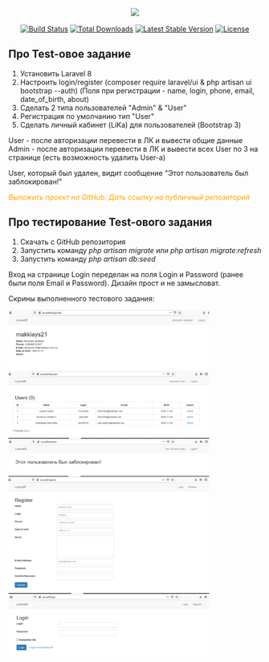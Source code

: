 <p align="center"><a href="https://laravel.com" target="_blank"><img src="https://raw.githubusercontent.com/laravel/art/master/logo-lockup/5%20SVG/2%20CMYK/1%20Full%20Color/laravel-logolockup-cmyk-red.svg" width="400"></a></p>

<p align="center">
<a href="https://travis-ci.org/laravel/framework"><img src="https://travis-ci.org/laravel/framework.svg" alt="Build Status"></a>
<a href="https://packagist.org/packages/laravel/framework"><img src="https://poser.pugx.org/laravel/framework/d/total.svg" alt="Total Downloads"></a>
<a href="https://packagist.org/packages/laravel/framework"><img src="https://poser.pugx.org/laravel/framework/v/stable.svg" alt="Latest Stable Version"></a>
<a href="https://packagist.org/packages/laravel/framework"><img src="https://poser.pugx.org/laravel/framework/license.svg" alt="License"></a>
</p>

## Про Test-овое задание 

1. Установить Laravel 8
2. Настроить login/register (composer require laravel/ui & php artisan ui bootstrap --auth) (Поля при регистрации - name, login, phone, email, date_of_birth, about)
3. Сделать 2 типа пользователей "Admin" & "User"
4. Регистрация по умолчанию тип "User"
5. Сделать личный кабинет (LiKa) для пользователей (Bootstrap 3)

User - после авторизации перевести в ЛК и вывести общие данные
Admin - после авторизации перевести в ЛК и вывести всех User по 3 на странице (есть возможность удалить User-a)

User, который был удален, видит сообщение "Этот пользователь был заблокирован!" 

<i style="color:orange;">Выложить проект на GitHub. Дать ссылку на публичный репозиторий</i>


## Про тестирование Test-ового задания

1. Скачать с GitHub репозитория
2. Запустить команду <i>php artisan migrate</i> или <i>php artisan migrate:refresh</i> 
3. Запустить команду <i>php artisan db:seed</i>

Вход на странице Login переделан на поля Login и Password (ранее были поля Email и Password). Дизайн прост и не замысловат.

Скрины выполненного тестового задания:

<a href="https://github.com/makklays/Laravel8/blob/main/public/img/Screenshot_1.png" target="_blank">
    <img src="https://github.com/makklays/Laravel8/blob/main/public/img/Screenshot_1.png" width="400">
</a>
<a href="https://github.com/makklays/Laravel8/blob/main/public/img/Screenshot_2.png" target="_blank">
    <img src="https://github.com/makklays/Laravel8/blob/main/public/img/Screenshot_2.png" width="400">
</a>
<a href="https://github.com/makklays/Laravel8/blob/main/public/img/Screenshot_3.png" target="_blank">
    <img src="https://github.com/makklays/Laravel8/blob/main/public/img/Screenshot_3.png" width="400">
</a>
<a href="https://github.com/makklays/Laravel8/blob/main/public/img/Screenshot_4.png" target="_blank">
    <img src="https://github.com/makklays/Laravel8/blob/main/public/img/Screenshot_4.png" width="400">
</a>
<a href="https://github.com/makklays/Laravel8/blob/main/public/img/Screenshot_5.png" target="_blank">
    <img src="https://github.com/makklays/Laravel8/blob/main/public/img/Screenshot_5.png" width="400">
</a>

